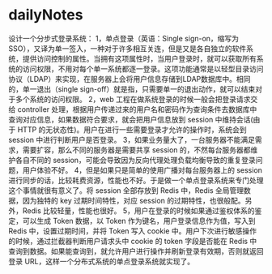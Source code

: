 # dailyNotes
设计一个分步式登录系统：
1，单点登录（英语：Single sign-on，缩写为 SSO），又译为单一签入，一种对于许多相互关连，但是又是各自独立的软件系统，提供访问控制的属性。当拥有这项属性时，当用户登录时，就可以获取所有系统的访问权限，不用对每个单一系统都逐一登录。这项功能通常是以轻型目录访问协议（LDAP）来实现，在服务器上会将用户信息存储到LDAP数据库中。相同的，单一退出（single sign-off）就是指，只需要单一的退出动作，就可以结束对于多个系统的访问权限。
2，web 工程在做系统登录的时候一般会把登录请求交给 controller 处理，根据用户传递过来的用户名和密码作为查询条件去数据库中查询对应信息，如果数据符合要求，就会把用户信息放到 session 中维持会话(由于 HTTP 的无状态性)。用户在进行一些需要登录才允许的操作时，系统会到 session 中进行判断用户是否登录。
3，如果业务量大了，一台服务器不能满足需求，需要扩容，那么不同的服务器是需要共享 session 的，不然每台服务器都维护各自不同的 session，可能会导致因为反向代理处理负载均衡导致的重复登录问题，用户体验不好。
4，但是如果只是简单的使用广播对每台服务器上的 session 进行同步的话，比较耗费资源，性能也不好。于是做一个单点登录系统来专门处理这个事情就很有意义了。将 session 全部存放到 Redis 中，Redis 全局管理数据，因为独特的 key 过期时间特性，对应 session 的过期特性，也很般配。另外，Redis 比较轻量，性能也很好。
5，用户在登录的时候如果通过鉴权体系的鉴定，可以生成 Token 数据，以 Token 作为键名，用户登录信息作为值，写入到 Redis 中，设置过期时间，并将 Token 写入 cookie 中。用户下次进行敏感操作的时候，通过拦截器判断用户请求头中 cookie 的 token 字段是否能在 Redis 中查询到数据。如果能查询到，就允许用户进行操作并刷新登录有效期，否则就返回登录 URL，这样一个分布式系统的单点登录系统就实现了。
